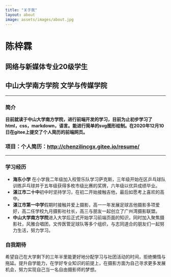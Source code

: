 ```yaml
---
title: "关于我"
layout: about
image: assets/images/about.jpg
---
```

# 陈梓霖
## 网络与新媒体专业20级学生
## 中山大学南方学院 文学与传媒学院
***
### 简介
**目前就读于中山大学南方学院，进行前端开发的学习，目前为止初步学习了html，css，markdown，语言。能进行简单的svg图形绘制。在2020年12月10日在gitee上提交了个人简历的前端网页。**
### 项目：个人简历：http://chenzilincgx.gitee.io/resume/
***
### 学习经历
+ **海东小学** 在小学我二年级加入校管乐队学习萨克斯，三年级开始在区乒乓球队训练乒乓球并于五年级获得多枚市级比赛的奖牌，六年级以优异成绩毕业。
+ **湛江市二十中**初中时坚持学习，在初二开始接触吉他，最后如愿考上喜欢的高中。
+ **湛江市第一中学**假期时接触并爱上摄影，高一一年发展足球吉他摄影多项爱好，高二任学校九月摄影社社长，高三与朋友一起创立了广州湾摄影联盟。
+ **中山大学南方学院**进入大学后正式开始学习前端页面的知识，同时加入聚焦摄影社，风雅合唱团，文传医管足球队等多个组织，与志同道合的朋友们一起努力生活，努力学习。

### 自我期待
希望自己在大学剩下的三年半里能更好地分配学习与社团活动的时间，拒绝懒惰与拖延。提升自学能力，在学好专业知识的前提上，在摄影方面为自己寻求更多发展机会，努力实现自己当一名自由摄影师的梦想。
